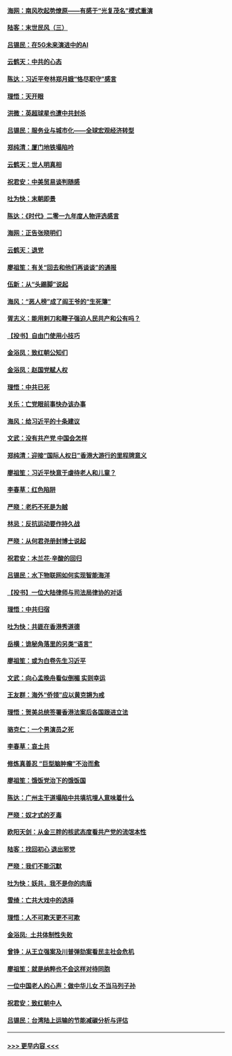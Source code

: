 #### [海网：南风吹起势燎原——有感于“光复茂名”模式重演](../pages/nsc993/n11732308.md?t=12201533) 
#### [陆客：末世民风（三）](../pages/nsc993/n11732211.md?t=12201533) 
#### [吕锡民：在5G未来演进中的AI](../pages/nsc993/n11730010.md?t=12201533) 
#### [云鹤天：中共的心态](../pages/nsc993/n11729906.md?t=12201533) 
#### [陈达：习近平夸林郑月娥“恪尽职守”感言](../pages/nsc993/n11729881.md?t=12201533) 
#### [理悟：天开眼](../pages/nsc993/n11729699.md?t=12201533) 
#### [洪微：英超球星也遭中共封杀](../pages/nsc993/n11727243.md?t=12201533) 
#### [吕锡民：服务业与城市化——全球宏观经济转型](../pages/nsc993/n11725845.md?t=12201533) 
#### [郑纯清：厦门地铁塌陷吟](../pages/nsc993/n11725813.md?t=12201533) 
#### [云鹤天：世人明真相](../pages/nsc993/n11725621.md?t=12201533) 
#### [祝君安：中美贸易谈判随感](../pages/nsc993/n11725609.md?t=12201533) 
#### [吐为快：末朝即景](../pages/nsc993/n11723365.md?t=12201533) 
#### [陈达：《时代》二零一九年度人物评选感言](../pages/nsc993/n11723337.md?t=12201533) 
#### [海网：正告张晓明们](../pages/nsc993/n11723228.md?t=12201533) 
#### [云鹤天：退党](../pages/nsc993/n11723056.md?t=12201533) 
#### [廖祖笙：有关“回去和他们再谈谈”的通报](../pages/nsc993/n11722442.md?t=12201533) 
#### [伍新：从“头踢脚”说起](../pages/nsc993/n11722429.md?t=12201533) 
#### [海风：“恶人榜”成了阎王爷的“生死簿”](../pages/nsc993/n11722272.md?t=12201533) 
#### [胥志义：能用剌刀和鞭子强迫人民共产和公有吗？](../pages/nsc993/n11720569.md?t=12201533) 
#### [【投书】自由门使用小技巧](../pages/nsc993/n11720180.md?t=12201533) 
#### [金浴凤：致红朝公知们](../pages/nsc993/n11720563.md?t=12201533) 
#### [金浴凤：赵国党赋人权](../pages/nsc993/n11720533.md?t=12201533) 
#### [理悟：中共已死](../pages/nsc993/n11720233.md?t=12201533) 
#### [关乐：亡党眼前事快办该办事](../pages/nsc993/n11719160.md?t=12201533) 
#### [海风：给习近平的十条建议](../pages/nsc993/n11717616.md?t=12201533) 
#### [文武：没有共产党 中国会怎样](../pages/nsc993/n11717584.md?t=12201533) 
#### [郑纯清：迎接“国际人权日”香港大游行的里程牌意义](../pages/nsc993/n11717417.md?t=12201533) 
#### [廖祖笙：习近平快意于虐待老人和儿童？](../pages/nsc993/n11715313.md?t=12201533) 
#### [李春草：红色陷阱](../pages/nsc993/n11715029.md?t=12201533) 
#### [严晓：老朽不死是为贼](../pages/nsc993/n11712910.md?t=12201533) 
#### [林忌：反抗运动要作持久战](../pages/nsc993/n11712623.md?t=12201533) 
#### [严晓：从何君尧册封博士说起](../pages/nsc993/n11712465.md?t=12201533) 
#### [祝君安：木兰花·辛酸的回归](../pages/nsc993/n11712381.md?t=12201533) 
#### [吕锡民：水下物联网如何实现智能海洋](../pages/nsc993/n11711158.md?t=12201533) 
#### [【投书】一位大陆律师与司法局律协的对话](../pages/nsc993/n11709675.md?t=12201533) 
#### [理悟：中共归宿](../pages/nsc993/n11710059.md?t=12201533) 
#### [吐为快：共匪在香港秀道德](../pages/nsc993/n11709979.md?t=12201533) 
#### [岳横：诡秘角落里的另类“语言”](../pages/nsc993/n11709792.md?t=12201533) 
#### [廖祖笙：或为白卷先生习近平](../pages/nsc993/n11708330.md?t=12201533) 
#### [文武：向心孟晚舟看似倒楣 实则幸运](../pages/nsc993/n11708236.md?t=12201533) 
#### [王友群：海外“侨领”应以黄克锵为戒](../pages/nsc993/n11706176.md?t=12201533) 
#### [理悟：贺美总统签署香港法案后各国跟进立法](../pages/nsc993/n11706853.md?t=12201533) 
#### [骆克仁：一个男演员之死](../pages/nsc993/n11706677.md?t=12201533) 
#### [李春草：哀土共](../pages/nsc993/n11706255.md?t=12201533) 
#### [修炼真善忍 “巨型脑肿瘤”不治而愈](../pages/nsc993/n11705340.md?t=12201533) 
#### [廖祖笙：饿饭党治下的饿饭国](../pages/nsc993/n11705085.md?t=12201533) 
#### [陈达：广州主干道塌陷中共填坑埋人意味着什么](../pages/nsc993/n11705046.md?t=12201533) 
#### [严晓：奴才式的歹毒](../pages/nsc993/n11704826.md?t=12201533) 
#### [欧阳天剑：从金三胖的核武态度看共产党的流氓本性](../pages/nsc993/n11702238.md?t=12201533) 
#### [陆客：找回初心 退出邪党](../pages/nsc993/n11702213.md?t=12201533) 
#### [严晓：我们不能沉默](../pages/nsc993/n11702110.md?t=12201533) 
#### [吐为快：妖共，我不是你的肉盾](../pages/nsc993/n11701366.md?t=12201533) 
#### [雪绮：亡共大戏中的选择](../pages/nsc993/n11699922.md?t=12201533) 
#### [理悟：人不可欺天更不可欺](../pages/nsc993/n11699657.md?t=12201533) 
#### [金浴凤:  土共体制性失败](../pages/nsc993/n11699361.md?t=12201533) 
#### [曾铮：从王立强案及川普弹劾案看民主社会危机](../pages/nsc993/n11699318.md?t=12201533) 
#### [廖祖笙：就是纳粹也不会这样对待同胞](../pages/nsc993/n11697658.md?t=12201533) 
#### [一位中国老人的心声：做中华儿女 不当马列子孙](../pages/nsc993/n11697525.md?t=12201533) 
#### [祝君安：致红朝中人](../pages/nsc993/n11697518.md?t=12201533) 
#### [吕锡民：台湾陆上运输的节能减碳分析与评估](../pages/nsc993/n11694983.md?t=12201533) 

----
#### [ >>> 更早内容 <<< ](../indexes/nsc993-earlier.md)
